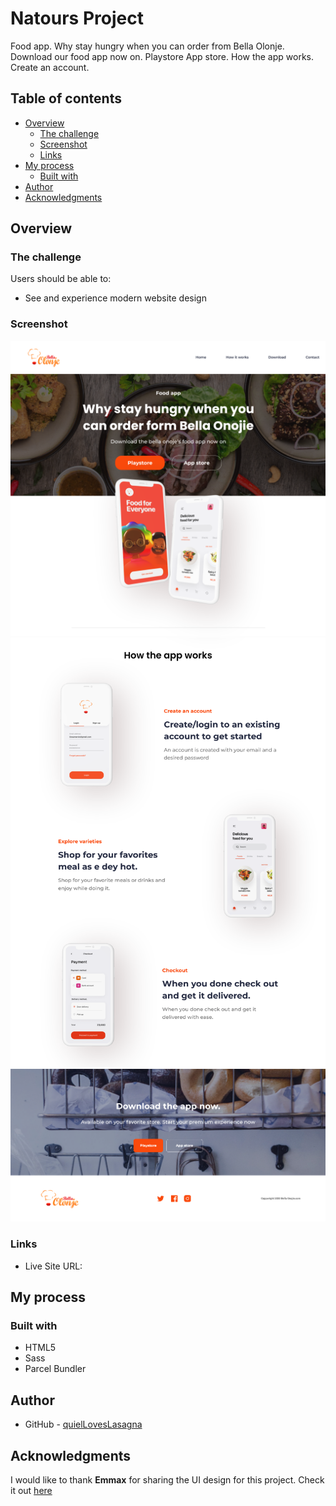 # Natours Project

Food app. Why stay hungry when you can order from Bella Olonje. Download our food app now on. Playstore App store. How the app works. Create an account.

## Table of contents

- [Overview](#overview)
  - [The challenge](#the-challenge)
  - [Screenshot](#screenshot)
  - [Links](#links)
- [My process](#my-process)
  - [Built with](#built-with)
- [Author](#author)
- [Acknowledgments](#acknowledgments)

## Overview

### The challenge

Users should be able to:

- See and experience modern website design

### Screenshot

![Project Overview](./assets/preview-1.png)
![Project Overview](./assets/preview-2.png)
![Project Overview](./assets/preview-3.png)

### Links

- Live Site URL: []()

## My process

### Built with

- HTML5
- Sass
- Parcel Bundler

## Author

- GitHub - [quielLovesLasagna](https://github.com/quielLovesLasagna)

## Acknowledgments

I would like to thank **Emmax** for sharing the UI design for this project. Check it out [here](https://dev.to/emmanx/free-figma-ui-designs-for-frontend-practice-3ak2?fbclid=IwAR3avsE_M9ipHrkFuJp7PxZbCH9gDvfF4G7mvKFZ7ZUoLUXvrYEy2-QF6CM)
